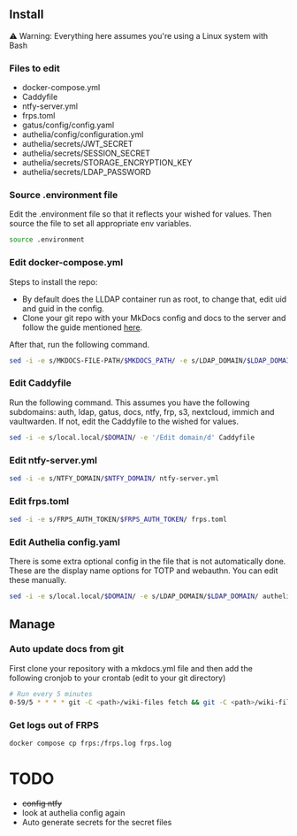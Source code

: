 ## Install
:warning: Warning: Everything here assumes you're using a Linux system with Bash

### Files to edit
- docker-compose.yml
- Caddyfile
- ntfy-server.yml
- frps.toml
- gatus/config/config.yaml
- authelia/config/configuration.yml
- authelia/secrets/JWT_SECRET
- authelia/secrets/SESSION_SECRET
- authelia/secrets/STORAGE_ENCRYPTION_KEY
- authelia/secrets/LDAP_PASSWORD

### Source .environment file
Edit the .environment file so that it reflects your wished for values.
Then source the file to set all appropriate env variables.
```bash
source .environment
```

### Edit docker-compose.yml
Steps to install the repo:
- By default does the LLDAP container run as root, to change that, edit uid and guid in the config.
- Clone your git repo with your MkDocs config and docs to the server and follow the guide mentioned [here](#auto-update-docs-from-git).  

After that, run the following command.
```bash
sed -i -e s/MKDOCS-FILE-PATH/$MKDOCS_PATH/ -e s/LDAP_DOMAIN/$LDAP_DOMAIN/ docker-compose.yml
```

### Edit Caddyfile
Run the following command.
This assumes you have the following subdomains: auth, ldap, gatus, docs, ntfy, frp, s3, nextcloud, immich and vaultwarden. If not, edit the Caddyfile to the wished for values.
```bash
sed -i -e s/local.local/$DOMAIN/ -e '/Edit domain/d' Caddyfile
```

### Edit ntfy-server.yml
```bash
sed -i -e s/NTFY_DOMAIN/$NTFY_DOMAIN/ ntfy-server.yml
```

### Edit frps.toml
```bash
sed -i -e s/FRPS_AUTH_TOKEN/$FRPS_AUTH_TOKEN/ frps.toml
```

### Edit Authelia config.yaml
There is some extra optional config in the file that is not automatically done.
These are the display name options for TOTP and webauthn. You can edit these manually.
```bash
sed -i -e s/local.local/$DOMAIN/ -e s/LDAP_DOMAIN/$LDAP_DOMAIN/ authelia/config/configuration.yml
```

## Manage

### Auto update docs from git

First clone your repository with a mkdocs.yml file and then
add the following cronjob to your crontab (edit <path> to your git directory)

```bash
# Run every 5 minutes
0-59/5 * * * * git -C <path>/wiki-files fetch && git -C <path>/wiki-files pull
```

### Get logs out of FRPS
```bash
docker compose cp frps:/frps.log frps.log
```

# TODO
- ~~config ntfy~~
- look at authelia config again
- Auto generate secrets for the secret files
